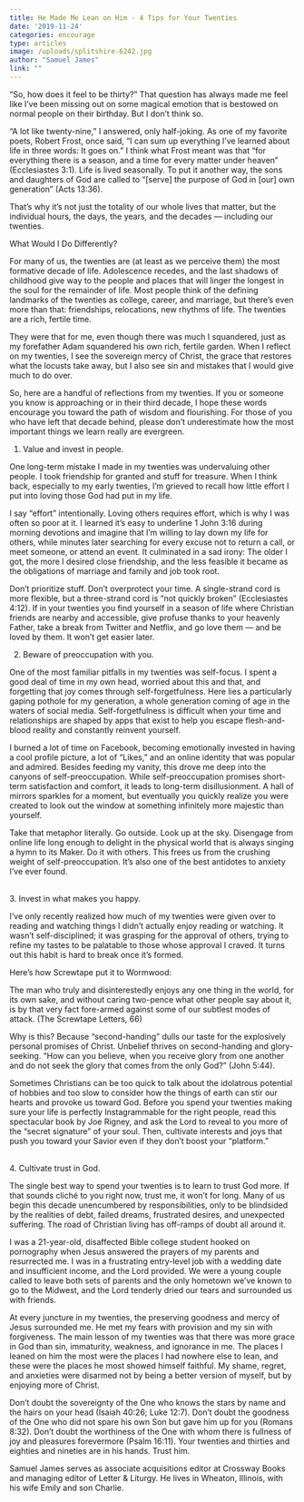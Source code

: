 ```yaml
---
title: He Made Me Lean on Him - 4 Tips for Your Twenties
date: '2019-11-24'
categories: encourage
type: articles
image: /uploads/splitshire-6242.jpg
author: "Samuel James"
link: ""
---
```


“So, how does it feel to be thirty?” That question has always made me feel like I’ve been missing out on some magical emotion that is bestowed on normal people on their birthday. But I don’t think so.

“A lot like twenty-nine,” I answered, only half-joking. As one of my favorite poets, Robert Frost, once said, “I can sum up everything I’ve learned about life in three words: It goes on.” I think what Frost meant was that “for everything there is a season, and a time for every matter under heaven” (Ecclesiastes 3:1). Life is lived seasonally. To put it another way, the sons and daughters of God are called to “\[serve] the purpose of God in \[our] own generation” (Acts 13:36). 

That’s why it’s not just the totality of our whole lives that matter, but the individual hours, the days, the years, and the decades — including our twenties. 

What Would I Do Differently?



For many of us, the twenties are (at least as we perceive them) the most formative decade of life. Adolescence recedes, and the last shadows of childhood give way to the people and places that will linger the longest in the soul for the remainder of life. Most people think of the defining landmarks of the twenties as college, career, and marriage, but there’s even more than that: friendships, relocations, new rhythms of life. The twenties are a rich, fertile time. 



They were that for me, even though there was much I squandered, just as my forefather Adam squandered his own rich, fertile garden. When I reflect on my twenties, I see the sovereign mercy of Christ, the grace that restores what the locusts take away, but I also see sin and mistakes that I would give much to do over. 

So, here are a handful of reflections from my twenties. If you or someone you know is approaching or in their third decade, I hope these words encourage you toward the path of wisdom and flourishing. For those of you who have left that decade behind, please don’t underestimate how the most important things we learn really are evergreen. 



1. Value and invest in people.



One long-term mistake I made in my twenties was undervaluing other people. I took friendship for granted and stuff for treasure. When I think back, especially to my early twenties, I’m grieved to recall how little effort I put into loving those God had put in my life. 

I say “effort” intentionally. Loving others requires effort, which is why I was often so poor at it. I learned it’s easy to underline 1 John 3:16 during morning devotions and imagine that I’m willing to lay down my life for others, while minutes later searching for every excuse not to return a call, or meet someone, or attend an event. It culminated in a sad irony: The older I got, the more I desired close friendship, and the less feasible it became as the obligations of marriage and family and job took root. 

Don’t prioritize stuff. Don’t overprotect your time. A single-strand cord is more flexible, but a three-strand cord is “not quickly broken” (Ecclesiastes 4:12). If in your twenties you find yourself in a season of life where Christian friends are nearby and accessible, give profuse thanks to your heavenly Father, take a break from Twitter and Netflix, and go love them — and be loved by them. It won’t get easier later.



2. Beware of preoccupation with you.

One of the most familiar pitfalls in my twenties was self-focus. I spent a good deal of time in my own head, worried about this and that, and forgetting that joy comes through self-forgetfulness. Here lies a particularly gaping pothole for my generation, a whole generation coming of age in the waters of social media. Self-forgetfulness is difficult when your time and relationships are shaped by apps that exist to help you escape flesh-and-blood reality and constantly reinvent yourself. 

I burned a lot of time on Facebook, becoming emotionally invested in having a cool profile picture, a lot of “Likes,” and an online identity that was popular and admired. Besides feeding my vanity, this drove me deep into the canyons of self-preoccupation. While self-preoccupation promises short-term satisfaction and comfort, it leads to long-term disillusionment. A hall of mirrors sparkles for a moment, but eventually you quickly realize you were created to look out the window at something infinitely more majestic than yourself. 

Take that metaphor literally. Go outside. Look up at the sky. Disengage from online life long enough to delight in the physical world that is always singing a hymn to its Maker. Do it with others. This frees us from the crushing weight of self-preoccupation. It’s also one of the best antidotes to anxiety I’ve ever found. 

\
3. Invest in what makes you happy.



I’ve only recently realized how much of my twenties were given over to reading and watching things I didn’t actually enjoy reading or watching. It wasn’t self-disciplined; it was grasping for the approval of others, trying to refine my tastes to be palatable to those whose approval I craved. It turns out this habit is hard to break once it’s formed. 

Here’s how Screwtape put it to Wormwood: 

The man who truly and disinterestedly enjoys any one thing in the world, for its own sake, and without caring two-pence what other people say about it, is by that very fact fore-armed against some of our subtlest modes of attack. (The Screwtape Letters, 66)

Why is this? Because “second-handing” dulls our taste for the explosively personal promises of Christ. Unbelief thrives on second-handing and glory-seeking. “How can you believe, when you receive glory from one another and do not seek the glory that comes from the only God?” (John 5:44).

Sometimes Christians can be too quick to talk about the idolatrous potential of hobbies and too slow to consider how the things of earth can stir our hearts and provoke us toward God. Before you spend your twenties making sure your life is perfectly Instagrammable for the right people, read this spectacular book by Joe Rigney, and ask the Lord to reveal to you more of the “secret signature” of your soul. Then, cultivate interests and joys that push you toward your Savior even if they don’t boost your “platform.” 

\
4. Cultivate trust in God.

The single best way to spend your twenties is to learn to trust God more. If that sounds cliché to you right now, trust me, it won’t for long. Many of us begin this decade unencumbered by responsibilities, only to be blindsided by the realities of debt, failed dreams, frustrated desires, and unexpected suffering. The road of Christian living has off-ramps of doubt all around it. 

I was a 21-year-old, disaffected Bible college student hooked on pornography when Jesus answered the prayers of my parents and resurrected me. I was in a frustrating entry-level job with a wedding date and insufficient income, and the Lord provided. We were a young couple called to leave both sets of parents and the only hometown we’ve known to go to the Midwest, and the Lord tenderly dried our tears and surrounded us with friends. 

At every juncture in my twenties, the preserving goodness and mercy of Jesus surrounded me. He met my fears with provision and my sin with forgiveness. The main lesson of my twenties was that there was more grace in God than sin, immaturity, weakness, and ignorance in me. The places I leaned on him the most were the places I had nowhere else to lean, and these were the places he most showed himself faithful. My shame, regret, and anxieties were disarmed not by being a better version of myself, but by enjoying more of Christ.

Don’t doubt the sovereignty of the One who knows the stars by name and the hairs on your head (Isaiah 40:26; Luke 12:7). Don’t doubt the goodness of the One who did not spare his own Son but gave him up for you (Romans 8:32). Don’t doubt the worthiness of the One with whom there is fullness of joy and pleasures forevermore (Psalm 16:11). Your twenties and thirties and eighties and nineties are in his hands. Trust him.





Samuel James serves as associate acquisitions editor at Crossway Books and managing editor of Letter & Liturgy. He lives in Wheaton, Illinois, with his wife Emily and son Charlie.
